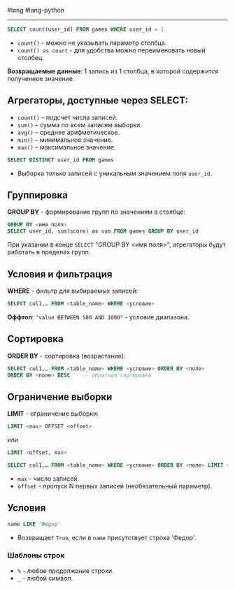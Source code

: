 #lang #lang-python 

---
```sql
SELECT count(user_id) FROM games WHERE user_id = 1
```

- `count()` - можно не указывать параметр столбца.
- `count() as count` - для удобства можно переименовать новый столбец.

**Возвращаемые данные**: 1 запись из 1 столбца, в которой содержится полученное значение.

## Агрегаторы, доступные через SELECT:
- `count()` – подсчет числа записей.
- `sum()` – сумма по всем записям выборки.
- `avg()` – среднее арифметическое.
- `min()` – минимальное значение.
- `max()` – максимальное значение.

```sql
SELECT DISTINCT user_id FROM games
```
- Выборка только записей с уникальным значением поля `user_id`.

## Группировка
**GROUP BY** - формирование групп по значениям в столбце:

```sql
GROUP BY <имя поля>
SELECT user_id, sum(score) as sum FROM games GROUP BY user_id
```

При указании в конце `SELECT` "GROUP BY <имя поля>", агрегаторы будут работать в пределах групп.

## Условия и фильтрация
**WHERE** - фильтр для выбираемых записей:

```sql
SELECT col1,… FROM <table_name> WHERE <условие>
```

**Оффтоп**: `"value BETWEEN 500 AND 1000"` - условие диапазона.

## Сортировка
**ORDER BY** - сортировка (возрастание):

```sql
SELECT col1,… FROM <table_name> WHERE <условие> ORDER BY <поле>
ORDER BY <поле> DESC	-- обратная сортировка
```

## Ограничение выборки
**LIMIT** - ограничение выборки:

```sql
LIMIT <max> OFFSET <offset>
```
или
```sql
LIMIT <offset, max>
```

```sql
SELECT col1,… FROM <table_name> WHERE <условие> ORDER BY <поле> LIMIT <offset, max>
```
- `max` - число записей.
- `offset` - пропуск N первых записей (необязательный параметр).

## Условия
```sql
name LIKE 'Федор' 
```
- Возвращает `True`, если в `name` присутствует строка 'Федор'.

### Шаблоны строк
- `%` - любое продолжение строки.
- `_` - любой символ.
